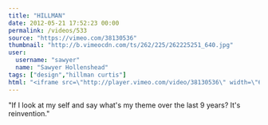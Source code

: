 ```yaml
---
title: "HILLMAN"
date: 2012-05-21 17:52:23 00:00
permalink: /videos/533
source: "https://vimeo.com/38130536"
thumbnail: "http://b.vimeocdn.com/ts/262/225/262225251_640.jpg"
user:
  username: "sawyer"
  name: "Sawyer Hollenshead"
tags: ["design","hillman curtis"]
html: "<iframe src=\"http://player.vimeo.com/video/38130536\" width=\"640\" height=\"360\" frameborder=\"0\" webkitallowfullscreen mozallowfullscreen allowfullscreen></iframe>"
---
```


"If I look at my self and say what's my theme over the last 9 years? It's reinvention."